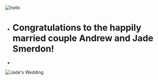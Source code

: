 ![hello](https://media.giphy.com/media/HS3sNxDPQP1a8/giphy.gif)

* # Congratulations to the happily married couple Andrew and Jade Smerdon!
*   
    
![Jade's Wedding](https://s8.postimg.cc/6bnpt3aad/wedding.jpg)
